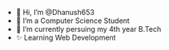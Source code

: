 - 👋 Hi, I’m @Dhanush653
- 👀 I’m a Computer Science Student
- 🌱 I’m currently persuing my 4th year B.Tech
- ✨ Learning Web Development

<!---
Dhanush653/Dhanush653 is a ✨ special ✨ repository because its `README.md` (this file) appears on your GitHub profile.
You can click the Preview link to take a look at your changes.
--->
